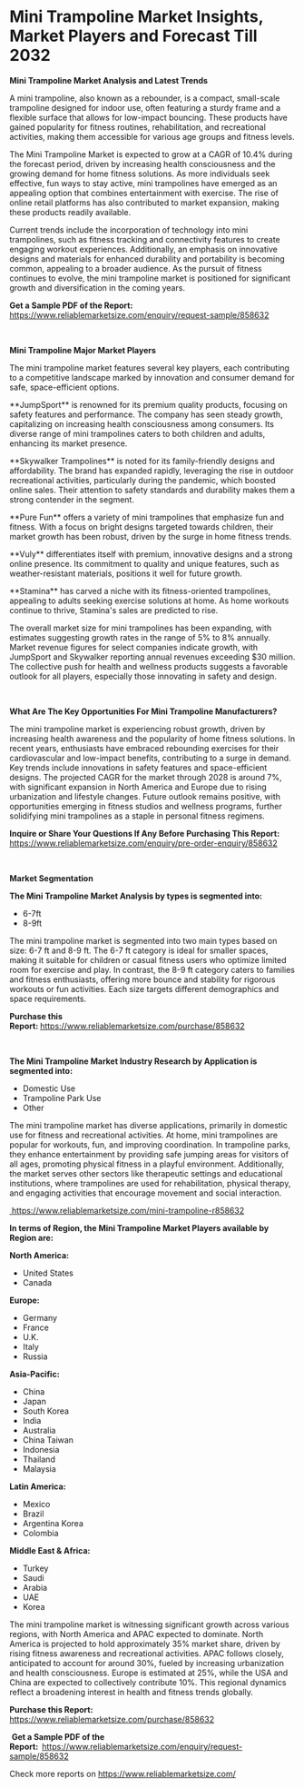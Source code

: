 <p><h1>Mini Trampoline Market Insights, Market Players and Forecast Till 2032</h1></p><p><strong>Mini Trampoline Market Analysis and Latest Trends</strong></p>
<p><p>A mini trampoline, also known as a rebounder, is a compact, small-scale trampoline designed for indoor use, often featuring a sturdy frame and a flexible surface that allows for low-impact bouncing. These products have gained popularity for fitness routines, rehabilitation, and recreational activities, making them accessible for various age groups and fitness levels.</p><p>The Mini Trampoline Market is expected to grow at a CAGR of 10.4% during the forecast period, driven by increasing health consciousness and the growing demand for home fitness solutions. As more individuals seek effective, fun ways to stay active, mini trampolines have emerged as an appealing option that combines entertainment with exercise. The rise of online retail platforms has also contributed to market expansion, making these products readily available. </p><p>Current trends include the incorporation of technology into mini trampolines, such as fitness tracking and connectivity features to create engaging workout experiences. Additionally, an emphasis on innovative designs and materials for enhanced durability and portability is becoming common, appealing to a broader audience. As the pursuit of fitness continues to evolve, the mini trampoline market is positioned for significant growth and diversification in the coming years.</p></p>
<p><strong>Get a Sample PDF of the Report:&nbsp;</strong> <a href="https://www.reliablemarketsize.com/enquiry/request-sample/858632?utm_campaign=2955&utm_medium=2&utm_source=Github&utm_content=ia&utm_term=08042025&utm_id=mini-trampoline">https://www.reliablemarketsize.com/enquiry/request-sample/858632</a></p>
<p>&nbsp;</p>
<p><strong>Mini Trampoline Major Market Players</strong></p>
<p><p>The mini trampoline market features several key players, each contributing to a competitive landscape marked by innovation and consumer demand for safe, space-efficient options.</p><p>**JumpSport** is renowned for its premium quality products, focusing on safety features and performance. The company has seen steady growth, capitalizing on increasing health consciousness among consumers. Its diverse range of mini trampolines caters to both children and adults, enhancing its market presence.</p><p>**Skywalker Trampolines** is noted for its family-friendly designs and affordability. The brand has expanded rapidly, leveraging the rise in outdoor recreational activities, particularly during the pandemic, which boosted online sales. Their attention to safety standards and durability makes them a strong contender in the segment.</p><p>**Pure Fun** offers a variety of mini trampolines that emphasize fun and fitness. With a focus on bright designs targeted towards children, their market growth has been robust, driven by the surge in home fitness trends. </p><p>**Vuly** differentiates itself with premium, innovative designs and a strong online presence. Its commitment to quality and unique features, such as weather-resistant materials, positions it well for future growth. </p><p>**Stamina** has carved a niche with its fitness-oriented trampolines, appealing to adults seeking exercise solutions at home. As home workouts continue to thrive, Stamina's sales are predicted to rise.</p><p>The overall market size for mini trampolines has been expanding, with estimates suggesting growth rates in the range of 5% to 8% annually. Market revenue figures for select companies indicate growth, with JumpSport and Skywalker reporting annual revenues exceeding $30 million. The collective push for health and wellness products suggests a favorable outlook for all players, especially those innovating in safety and design.</p></p>
<p>&nbsp;</p>
<p><strong>What Are The Key Opportunities For Mini Trampoline Manufacturers?</strong></p>
<p><p>The mini trampoline market is experiencing robust growth, driven by increasing health awareness and the popularity of home fitness solutions. In recent years, enthusiasts have embraced rebounding exercises for their cardiovascular and low-impact benefits, contributing to a surge in demand. Key trends include innovations in safety features and space-efficient designs. The projected CAGR for the market through 2028 is around 7%, with significant expansion in North America and Europe due to rising urbanization and lifestyle changes. Future outlook remains positive, with opportunities emerging in fitness studios and wellness programs, further solidifying mini trampolines as a staple in personal fitness regimens.</p></p>
<p><strong>Inquire or Share Your Questions If Any Before Purchasing This Report:</strong> <a href="https://www.reliablemarketsize.com/enquiry/pre-order-enquiry/858632?utm_campaign=2955&utm_medium=2&utm_source=Github&utm_content=ia&utm_term=08042025&utm_id=mini-trampoline">https://www.reliablemarketsize.com/enquiry/pre-order-enquiry/858632</a></p>
<p>&nbsp;</p>
<p><strong>Market Segmentation</strong></p>
<p><strong>The Mini Trampoline Market Analysis by types is segmented into:</strong></p>
<p><ul><li>6-7ft</li><li>8-9ft</li></ul></p>
<p><p>The mini trampoline market is segmented into two main types based on size: 6-7 ft and 8-9 ft. The 6-7 ft category is ideal for smaller spaces, making it suitable for children or casual fitness users who optimize limited room for exercise and play. In contrast, the 8-9 ft category caters to families and fitness enthusiasts, offering more bounce and stability for rigorous workouts or fun activities. Each size targets different demographics and space requirements.</p></p>
<p><strong>Purchase this Report:&nbsp;</strong><a href="https://www.reliablemarketsize.com/purchase/858632?utm_campaign=2955&utm_medium=2&utm_source=Github&utm_content=ia&utm_term=08042025&utm_id=mini-trampoline">https://www.reliablemarketsize.com/purchase/858632</a></p>
<p>&nbsp;</p>
<p><strong>The Mini Trampoline Market Industry Research by Application is segmented into:</strong></p>
<p><ul><li>Domestic Use</li><li>Trampoline Park Use</li><li>Other</li></ul></p>
<p><p>The mini trampoline market has diverse applications, primarily in domestic use for fitness and recreational activities. At home, mini trampolines are popular for workouts, fun, and improving coordination. In trampoline parks, they enhance entertainment by providing safe jumping areas for visitors of all ages, promoting physical fitness in a playful environment. Additionally, the market serves other sectors like therapeutic settings and educational institutions, where trampolines are used for rehabilitation, physical therapy, and engaging activities that encourage movement and social interaction.</p></p>
<p><a href="https://www.reliablemarketsize.com/mini-trampoline-r858632?utm_campaign=2955&utm_medium=2&utm_source=Github&utm_content=ia&utm_term=08042025&utm_id=mini-trampoline">&nbsp;https://www.reliablemarketsize.com/mini-trampoline-r858632</a></p>
<p><strong>In terms of Region, the Mini Trampoline Market Players available by Region are:</strong></p>
<p>
    <p> <strong> North America: </strong>
        <ul>
            <li>United States</li>
            <li>Canada</li>
        </ul>
        </p> 
    <p> <strong> Europe: </strong>
        <ul>
            <li>Germany</li>
            <li>France</li>
            <li>U.K.</li>
            <li>Italy</li>
            <li>Russia</li>
        </ul>
        </p> 
    <p> <strong> Asia-Pacific: </strong>
        <ul>
            <li>China</li>
            <li>Japan</li>
            <li>South Korea</li>
            <li>India</li>
            <li>Australia</li>
            <li>China Taiwan</li>
            <li>Indonesia</li>
            <li>Thailand</li>
            <li>Malaysia</li>
        </ul>
        </p> 
    <p> <strong> Latin America: </strong>
        <ul>
            <li>Mexico</li>
            <li>Brazil</li>
            <li>Argentina Korea</li>
            <li>Colombia</li>
        </ul>
        </p> 
    <p> <strong> Middle East & Africa: </strong>
        <ul>
            <li>Turkey</li>
            <li>Saudi</li>
            <li>Arabia</li>
            <li>UAE</li>
            <li>Korea</li>
        </ul>
    </p>
    </p>
<p><p>The mini trampoline market is witnessing significant growth across various regions, with North America and APAC expected to dominate. North America is projected to hold approximately 35% market share, driven by rising fitness awareness and recreational activities. APAC follows closely, anticipated to account for around 30%, fueled by increasing urbanization and health consciousness. Europe is estimated at 25%, while the USA and China are expected to collectively contribute 10%. This regional dynamics reflect a broadening interest in health and fitness trends globally.</p></p>
<p><strong>Purchase this Report: </strong><a href="https://www.reliablemarketsize.com/purchase/858632?utm_campaign=2955&utm_medium=2&utm_source=Github&utm_content=ia&utm_term=08042025&utm_id=mini-trampoline">https://www.reliablemarketsize.com/purchase/858632</a></p>
<p>&nbsp;<strong>Get a Sample PDF of the Report:&nbsp;&nbsp;</strong><a href="https://www.reliablemarketsize.com/enquiry/request-sample/858632?utm_campaign=2955&utm_medium=2&utm_source=Github&utm_content=ia&utm_term=08042025&utm_id=mini-trampoline">https://www.reliablemarketsize.com/enquiry/request-sample/858632</a></p>
<p><strong></strong></p>
<p>Check more reports on <a href="https://www.reliablemarketsize.com/?utm_campaign=2955&utm_medium=2&utm_source=Github&utm_content=ia&utm_term=08042025&utm_id=mini-trampoline">https://www.reliablemarketsize.com/</a></p>